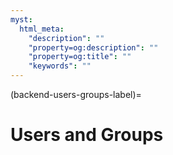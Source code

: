 ```yaml
---
myst:
  html_meta:
    "description": ""
    "property=og:description": ""
    "property=og:title": ""
    "keywords": ""
---
```


(backend-users-groups-label)=

# Users and Groups

